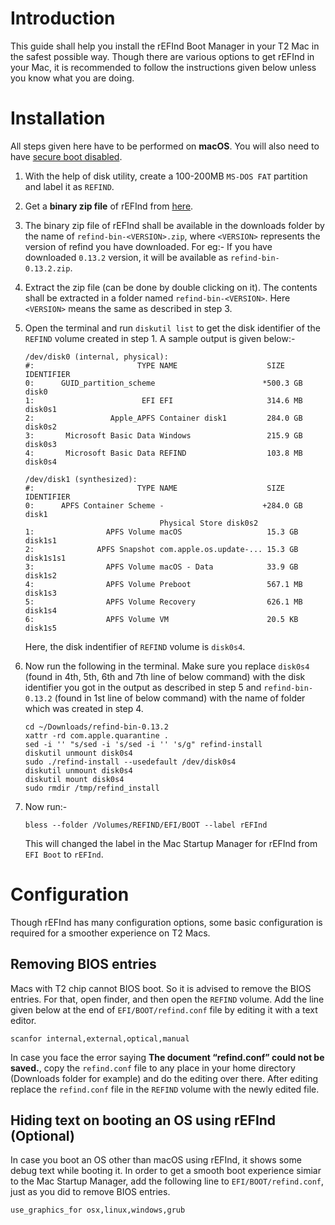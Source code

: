 # Introduction

This guide shall help you install the rEFInd Boot Manager in your T2 Mac in the safest possible way. Though there are various options to get rEFInd in your Mac, it is recommended to follow the instructions given below unless you know what you are doing.

# Installation

All steps given here have to be performed on **macOS**. You will also need to have [secure boot disabled](https://support.apple.com/en-us/HT208198).

1. With the help of disk utility, create a 100-200MB `MS-DOS FAT` partition and label it as `REFIND`.
2. Get a **binary zip file** of rEFInd from [here](https://www.rodsbooks.com/refind/getting.html).
3. The binary zip file of rEFInd shall be available in the downloads folder by the name of `refind-bin-<VERSION>.zip`, where `<VERSION>` represents the version of refind you have downloaded. For eg:- If you have downloaded `0.13.2` version, it will be available as `refind-bin-0.13.2.zip`.
4. Extract the zip file (can be done by double clicking on it). The contents shall be extracted in a folder named `refind-bin-<VERSION>`. Here `<VERSION>` means the same as described in step 3.
5. Open the terminal and run `diskutil list` to get the disk identifier of the `REFIND` volume created in step 1. A sample output is given below:-

   ```plain
   /dev/disk0 (internal, physical):
   #:                       TYPE NAME                    SIZE       IDENTIFIER
   0:      GUID_partition_scheme                        *500.3 GB   disk0
   1:                        EFI ⁨EFI⁩                     314.6 MB   disk0s1
   2:                 Apple_APFS ⁨Container disk1⁩         284.0 GB   disk0s2
   3:       Microsoft Basic Data ⁨Windows⁩                 215.9 GB   disk0s3
   4:       Microsoft Basic Data ⁨REFIND⁩                  103.8 MB   disk0s4

   /dev/disk1 (synthesized):
   #:                       TYPE NAME                    SIZE       IDENTIFIER
   0:      APFS Container Scheme -                      +284.0 GB   disk1
                                 Physical Store disk0s2
   1:                APFS Volume ⁨macOS⁩                   15.3 GB    disk1s1
   2:              APFS Snapshot ⁨com.apple.os.update-...⁩ 15.3 GB    disk1s1s1
   3:                APFS Volume ⁨macOS - Data⁩            33.9 GB    disk1s2
   4:                APFS Volume ⁨Preboot⁩                 567.1 MB   disk1s3
   5:                APFS Volume ⁨Recovery⁩                626.1 MB   disk1s4
   6:                APFS Volume ⁨VM⁩                      20.5 KB    disk1s5
   ```
  
   Here, the disk indentifier of `REFIND` volume is `disk0s4`.
6. Now run the following in the terminal. Make sure you replace `disk0s4` (found in 4th, 5th, 6th and 7th line of below command) with the disk identifier you got in the output as described in step 5 and `refind-bin-0.13.2` (found in 1st line of below command) with the name of folder which was created in step 4.

   ```plain
   cd ~/Downloads/refind-bin-0.13.2
   xattr -rd com.apple.quarantine .
   sed -i '' "s/sed -i 's/sed -i '' 's/g" refind-install
   diskutil unmount disk0s4
   sudo ./refind-install --usedefault /dev/disk0s4
   diskutil unmount disk0s4
   diskutil mount disk0s4
   sudo rmdir /tmp/refind_install

7. Now run:-
  
   ```plain
   bless --folder /Volumes/REFIND/EFI/BOOT --label rEFInd
   ```
  
   This will changed the label in the Mac Startup Manager for rEFInd from `EFI Boot` to `rEFInd`.
  
# Configuration

Though rEFInd has many configuration options, some basic configuration is required for a smoother experience on T2 Macs.

## Removing BIOS entries

Macs with T2 chip cannot BIOS boot. So it is advised to remove the BIOS entries. For that, open finder, and then open the `REFIND` volume. Add the line given below at the end of `EFI/BOOT/refind.conf` file by editing it with a text editor.

```plain
scanfor internal,external,optical,manual
```

In case you face the error saying **The document “refind.conf” could not be saved.**, copy the `refind.conf` file to any place in your home directory (Downloads folder for example) and do the editing over there. After editing replace the `refind.conf` file in the `REFIND` volume with the newly edited file.

## Hiding text on booting an OS using rEFInd (Optional)

In case you boot an OS other than macOS using rEFInd, it shows some debug text while booting it. In order to get a smooth boot experience simiar to the Mac Startup Manager, add the following line to `EFI/BOOT/refind.conf`, just as you did to remove BIOS entries.

```plain
use_graphics_for osx,linux,windows,grub
```
